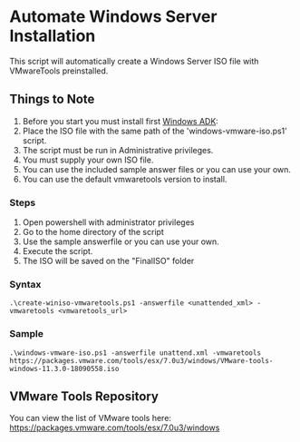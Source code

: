 # Automate Windows Server Installation

This script will automatically create a Windows Server ISO file with VMwareTools preinstalled.

## Things to Note

1. Before you start you must install first [Windows ADK](https://docs.microsoft.com/en-us/windows-hardware/get-started/adk-install):
2. Place the ISO file with the same path of the 'windows-vmware-iso.ps1' script.
3. The script must be run in Administrative privileges.
4. You must supply your own ISO file.
5. You can use the included sample answer files or you can use your own.
6. You can use the default vmwaretools version to install.

### Steps

1. Open powershell with administrator privileges 
2. Go to the home directory of the script
3. Use the sample answerfile or you can use your own.
4. Execute the script.
5. The ISO will be saved on the "FinalISO" folder

### Syntax

```
.\create-winiso-vmwaretools.ps1 -answerfile <unattended_xml> -vmwaretools <vmwaretools_url>
```

### Sample 

```
.\windows-vmware-iso.ps1 -answerfile unattend.xml -vmwaretools https://packages.vmware.com/tools/esx/7.0u3/windows/VMware-tools-windows-11.3.0-18090558.iso
```
## VMware Tools Repository 

You can view the list of VMware tools here:
https://packages.vmware.com/tools/esx/7.0u3/windows
